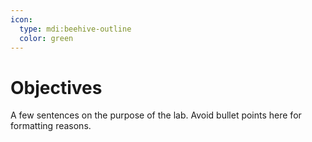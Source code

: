 ```yaml
---
icon: 
  type: mdi:beehive-outline
  color: green
---
```


# Objectives

A few sentences on the purpose of the lab. Avoid bullet points here for formatting reasons.